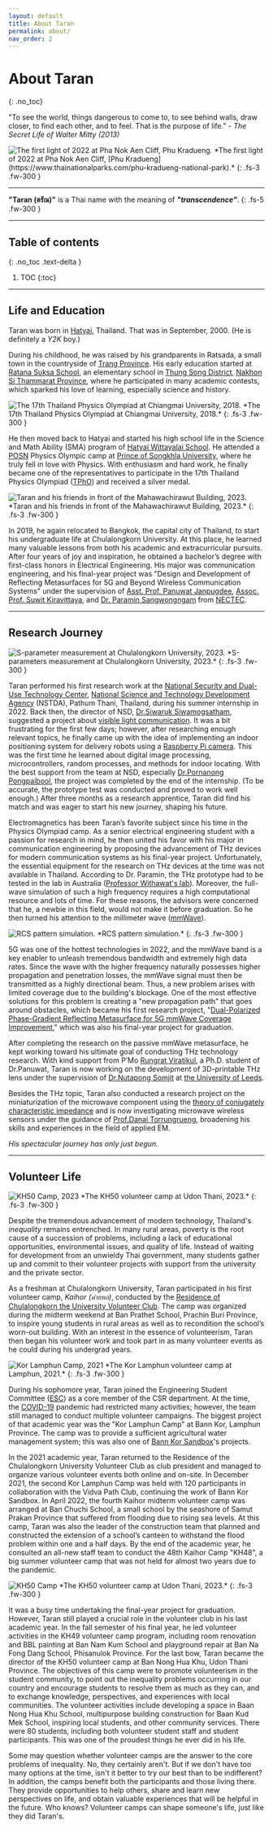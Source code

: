 ```yaml
---
layout: default
title: About Taran
permalink: about/
nav_order: 2
---
```

# About Taran
{: .no_toc}

"To see the world, things dangerous to come to, to see behind walls, draw closer, to find each other, and to feel. That is the purpose of life."  - _The Secret Life of Walter Mitty (2013)_


<img src="\pages\02_AboutMe\firstlight.jpg" alt="The first light of 2022 at Pha Nok Aen Cliff, Phu Kradueng."/>
*The first light of 2022 at Pha Nok Aen Cliff, [Phu Kradueng](https://www.thainationalparks.com/phu-kradueng-national-park).*
{: .fs-3 .fw-300  }

---

**"Taran (ตรัณ)"** is a Thai name with the meaning of **_"transcendence"_**.
{: .fs-5 .fw-300 }

---

## Table of contents
{: .no_toc .text-delta }

1. TOC
{:toc}

---

## Life and Education

Taran was born in [Hatyai](https://en.wikipedia.org/wiki/Hat_Yai), Thailand. That was in September, 2000. (He is definitely a _Y2K_ boy.)

During his childhood, he was raised by his grandparents in Ratsada, a small town in the countryside of [Trang Province](https://en.wikipedia.org/wiki/Trang_province). His early education started at [Ratana Suksa School](https://www.facebook.com/ratanasuksaschool/?locale=th_TH), an elementary school in [Thung Song District](https://en.wikipedia.org/wiki/Thung_Song_district), [Nakhon Si Thammarat Province](https://en.wikipedia.org/wiki/Nakhon_Si_Thammarat), where he participated in many academic contests, which sparked his love of learning, especially science and history.

<img src="\pages\02_AboutMe\TPhO17.jpg" alt="The 17th Thailand Physics Olympiad at Chiangmai University, 2018."/>
*The 17th Thailand Physics Olympiad at Chiangmai University, 2018.*
{: .fs-3 .fw-300 }

He then moved back to Hatyai and started his high school life in the Science and Math Ability (SMA) program of [Hatyai Wittayalai School](https://www.hatyaiwit.ac.th/frontpage). He attended a [POSN](https://www.posn.or.th/en/home-en) Physics Olympic camp at [Prince of Songkhla University](https://en.psu.ac.th/), where he truly fell in love with Physics. With enthusiasm and hard work, he finally became one of the representatives to participate in the 17th Thailand Physics Olympiad ([TPhO](https://www.facebook.com/TPhO2018/)) and received a silver medal.

<img src="\pages\02_AboutMe\CUfriends.jpg" alt="Taran and his friends in front of the Mahawachirawut Building, 2023."/>
*Taran and his friends in front of the Mahawachirawut Building, 2023.*
{: .fs-3 .fw-300 }

In 2019, he again relocated to Bangkok, the capital city of Thailand, to start his undergraduate life at Chulalongkorn University. At this place, he learned many valuable lessons from both his academic and extracurricular pursuits. After four years of joy and inspiration, he obtained a bachelor’s degree with first-class honors in Electrical Engineering. His major was communication engineering, and his final-year project was "Design and Development of Reflecting Metasurfaces for 5G and Beyond Wireless Communication Systems" under the supervision of [Asst. Prof. Panuwat Janpugdee](https://ee.eng.chula.ac.th/panuwat-chanpakdee/), [Assoc. Prof. Suwit Kiravittaya](http://suwitkiravittaya.eng.chula.ac.th/main.html), and [Dr. Paramin Sangwongngam](https://scholar.google.com/citations?user=Aa_1hvAAAAAJ&hl=en) from [NECTEC](https://www.nectec.or.th/).


---

## Research Journey

<img src="\pages\02_AboutMe\MicrowaveLab.jpg" alt="S-parameter measurement at Chulalongkorn University, 2023."/>
*S-parameters measurement at Chulalongkorn University, 2023.*
{: .fs-3 .fw-300 }

Taran performed his first research work at the [National Security and Dual-Use Technology Center](https://www.nstda.or.th/home/home/nsd/), [National Science and Technology Development Agency](https://www.nstda.or.th/) (NSTDA), Pathum Thani, Thailand, during his summer internship in 2022. Back then, the director of NSD, [Dr.Siwaruk Siwamogsatham](https://ieeexplore.ieee.org/author/37300974800), suggested a project about [visible light communication](https://en.wikipedia.org/wiki/Visible_light_communication). It was a bit frustrating for the first few days; however, after researching enough relevant topics, he finally came up with the idea of implementing an indoor positioning system for delivery robots using a [Raspberry Pi camera](https://projects.raspberrypi.org/en/projects/getting-started-with-picamera). This was the first time he learned about digital image processing, microcontrollers, random processes, and methods for indoor locating. With the best support from the team at NSD, especially [Dr.Pornanong Pongpaibool](https://ieeexplore.ieee.org/author/37266567100), the project was completed by the end of the internship. (To be accurate, the prototype test was conducted and proved to work well enough.) After three months as a research apprentice, Taran did find his match and was eager to start his new journey, shaping his future.

Electromagnetics has been Taran’s favorite subject since his time in the Physics Olympiad camp. As a senior electrical engineering student with a passion for research in mind, he then united his favor with his major in communication engineering by proposing the advancement of THz devices for modern communication systems as his final-year project. Unfortunately, the essential equipment for the research on THz devices at the time was not available in Thailand. According to Dr. Paramin, the THz prototype had to be tested in the lab in Australia ([Professor Withawat's lab](https://www.thz-el.org/home)). Moreover, the full-wave simulation of such a high frequency requires a high computational resource and lots of time. For these reasons, the advisors were concerned that he, a newbie in this field, would not make it before graduation. So he then turned his attention to the millimeter wave ([mmWave](https://en.wikipedia.org/wiki/Extremely_high_frequency)).

<img src="\pages\02_AboutMe\RCS.jpg" alt="RCS pattern simulation."/>
*RCS pattern simulation.*
{: .fs-3 .fw-300 }

5G was one of the hottest technologies in 2022, and the mmWave band is a key enabler to unleash tremendous bandwidth and extremely high data rates. Since the wave with the higher frequency naturally possesses higher propagation and penetration losses, the mmWave signal must then be transmitted as a highly directional beam. Thus, a new problem arises with limited coverage due to the building's blockage. One of the most effective solutions for this problem is creating a "new propagation path" that goes around obstacles, which became his first research project, "[Dual-Polarized Phase-Gradient Reflecting Metasurface for 5G mmWave Coverage Improvement](/pages/02_AboutMe/2023198524.pdf)," which was also his final-year project for graduation. 

After completing the research on the passive mmWave metasurface, he kept working toward his ultimate goal of conducting THz technology research. With kind support from P’Mo [Rungrat Viratikul](https://ieeexplore.ieee.org/author/37089424619), a Ph.D. student of Dr.Panuwat, Taran is now working on the development of 3D-printable THz lens under the supervision of [Dr.Nutapong Somjit](https://eps.leeds.ac.uk/electronic-engineering/staff/627/dr-nutapong-somjit) at [the University of Leeds](https://eps.leeds.ac.uk/electronic-engineering). 

Besides the THz topic, Taran also conducted a research project on the 
miniaturization of the microwave component using the [theory of conjugately characteristic impedance](https://link.springer.com/chapter/10.1007/978-3-031-01539-7_2) and is now investigating microwave wireless sensors under the guidance of [Prof.Danai Torrungrueng](https://ieeexplore.ieee.org/author/37298005500), broadening his skills and experiences in the field of applied EM.
 
*His spectacular journey has only just begun.*

---

## Volunteer Life

<img src="\pages\02_AboutMe\KH50camp.jpg" alt="KH50 Camp, 2023"/>
*The KH50 volunteer camp at Udon Thani, 2023.*
{: .fs-3 .fw-300 }

Despite the tremendous advancement of modern technology, Thailand's *inequality* remains entrenched. In many rural areas, poverty is the root cause of a succession of problems, including a lack of educational opportunities, environmental issues, and quality of life. Instead of waiting for development from an unwieldy Thai government, many students gather up and commit to their volunteer projects with support from the university and the private sector.

As a freshman at Chulalongkorn University, Taran participated in his first volunteer camp, *Kaihor (ค่ายหอ)*, conducted by the [Residence of Chulalongkorn the University Volunteer Club](https://www.facebook.com/kaihor.chula?locale=th_TH). The camp was organized during the midterm weekend at Ban Prathet School, Prachin Buri Province, to inspire young students in rural areas as well as to recondition the school’s worn-out building. With an interest in the essence of volunteerism, Taran then began his volunteer work and took part in as many volunteer events as he could during his undergrad years. 

<img src="\pages\02_AboutMe\Kor.jpg" alt="Kor Lamphun Camp, 2021"/>
*The Kor Lamphun volunteer camp at Lamphun, 2021.*
{: .fs-3 .fw-300 }

During his sophomore year, Taran joined the Engineering Student Committee ([ESC](https://www.facebook.com/escchula?locale=th_TH)) as a core member of the CSR department. At the time, the [COVID-19](https://www.who.int/europe/emergencies/situations/covid-19) pandemic had restricted many activities; however, the team still managed to conduct multiple volunteer campaigns. The biggest project of that academic year was the "Kor Lamphun Camp" at Bann Kor, Lamphun Province. The camp was to provide a sufficient agricultural water management system; this was also one of [Bann Kor Sandbox](https://www.thailandnow.in.th/country-facts/the-ananda-mahidol-foundation-and-the-legacy-of-rama-the-ninth-of-thailand/)'s projects.

In the 2021 academic year, Taran returned to the Residence of the Chulalongkorn University Volunteer Club as club president and managed to organize various volunteer events both online and on-site. In December 2021, the second Kor Lamphun Camp was held with 120 participants in collaboration with the Vidva Path Club, continuing the work of Bann Kor Sandbox. In April 2022, the fourth Kaihor midterm volunteer camp was arranged at Ban Chuchi School, a small school by the seashore of Samut Prakan Province that suffered from flooding due to rising sea levels. At this camp, Taran was also the leader of the construction team that planned and constructed the extension of a school’s canteen to withstand the flood problem within one and a half days. By the end of the academic year, he consulted an all-new staff team to conduct the 48th Kaihor Camp "KH48", a big summer volunteer camp that was not held for almost two years due to the pandemic.

<img src="\pages\02_AboutMe\KH50camp_01.jpg" alt="KH50 Camp"/>
*The KH50 volunteer camp at Udon Thani, 2023.*
{: .fs-3 .fw-300 }

It was a busy time undertaking the final-year project for graduation. However, Taran still played a crucial role in the volunteer club in his last academic year. In the fall semester of his final year, he led volunteer activities in the KH49 volunteer camp program, including room renovation and BBL painting at Ban Nam Kum School and playground repair at Ban Na Fong Dang School, Phisanulok Province. For the last bow, Taran became the director of the KH50 volunteer camp at Ban Nong Hua Khu, Udon Thani Province. The objectives of this camp were to promote volunteerism in the student community, to point out the inequality problems occurring in our country and encourage students to resolve them as much as they can, and to exchange knowledge, perspectives, and experiences with local communities. The volunteer activities include developing a space in Baan Nong Hua Khu School, multipurpose building construction for Baan Kud Mek School, inspiring local students, and other community services. There were 80 students, including both volunteer student staff and student participants. This was one of the proudest things he ever did in his life.

Some may question whether volunteer camps are the answer to the core problems of inequality. No, they certainly aren't. But if we don't have too many options at the time, isn't it better to try our best than to be indifferent? In addition, the camps benefit both the participants and those living there. They provide opportunities to help others, share and learn new perspectives on life, and obtain valuable experiences that will be helpful in the future. Who knows? Volunteer camps can shape someone's life, just like they did Taran's.